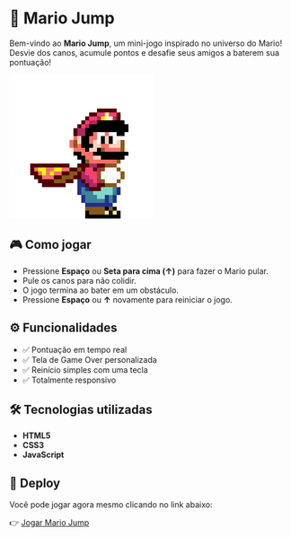 # 🍄 Mario Jump

Bem-vindo ao **Mario Jump**, um mini-jogo inspirado no universo do Mario!  
Desvie dos canos, acumule pontos e desafie seus amigos a baterem sua pontuação!

![Mario Jump Preview](./images/mario.gif) 

## 🎮 Como jogar

- Pressione **Espaço** ou **Seta para cima (↑)** para fazer o Mario pular.
- Pule os canos para não colidir.
- O jogo termina ao bater em um obstáculo.
- Pressione **Espaço** ou **↑** novamente para reiniciar o jogo.

## ⚙️ Funcionalidades

- ✅ Pontuação em tempo real
- ✅ Tela de Game Over personalizada
- ✅ Reinício simples com uma tecla
- ✅ Totalmente responsivo

## 🛠️ Tecnologias utilizadas

- **HTML5**
- **CSS3**
- **JavaScript**

## 🚀 Deploy

Você pode jogar agora mesmo clicando no link abaixo:

👉 [Jogar Mario Jump](https://sabrinameloborges.github.io/mario-jump/)  